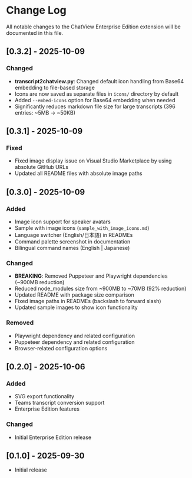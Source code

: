 # Change Log

All notable changes to the ChatView Enterprise Edition extension will be documented in this file.

## [0.3.2] - 2025-10-09

### Changed
- **transcript2chatview.py**: Changed default icon handling from Base64 embedding to file-based storage
- Icons are now saved as separate files in `icons/` directory by default
- Added `--embed-icons` option for Base64 embedding when needed
- Significantly reduces markdown file size for large transcripts (396 entries: ~5MB → ~50KB)

## [0.3.1] - 2025-10-09

### Fixed
- Fixed image display issue on Visual Studio Marketplace by using absolute GitHub URLs
- Updated all README files with absolute image paths

## [0.3.0] - 2025-10-09

### Added
- Image icon support for speaker avatars
- Sample with image icons (`sample_with_image_icons.md`)
- Language switcher (English/日本語) in READMEs
- Command palette screenshot in documentation
- Bilingual command names (English | Japanese)

### Changed
- **BREAKING**: Removed Puppeteer and Playwright dependencies (~900MB reduction)
- Reduced node_modules size from ~900MB to ~70MB (92% reduction)
- Updated README with package size comparison
- Fixed image paths in READMEs (backslash to forward slash)
- Updated sample images to show icon functionality

### Removed
- Playwright dependency and related configuration
- Puppeteer dependency and related configuration
- Browser-related configuration options

## [0.2.0] - 2025-10-06

### Added
- SVG export functionality
- Teams transcript conversion support
- Enterprise Edition features

### Changed
- Initial Enterprise Edition release

## [0.1.0] - 2025-09-30

- Initial release
